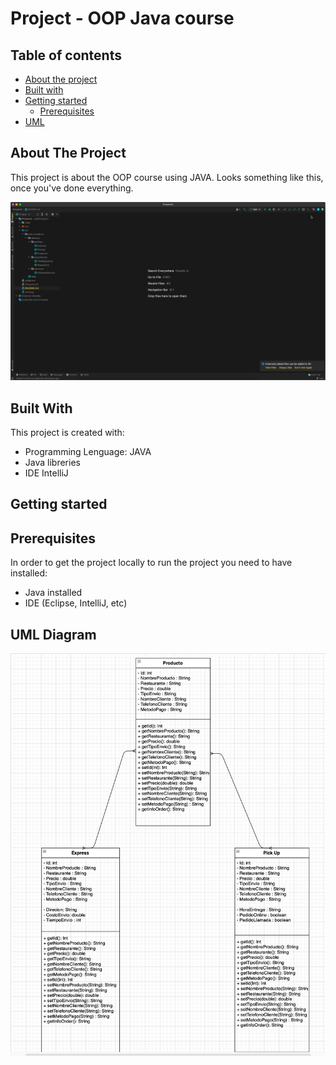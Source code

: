 # Project - OOP Java course

## Table of contents
* [About the project](#about-the-project)
* [Built with](#built-with)
* [Getting started](#getting-started)
    - [Prerequisites](#prerequisites)
* [UML](#uml)


## About The Project
This project is about the OOP course using JAVA.
Looks something like this, once you've done everything.

![Screenshot](project.png)

## Built With
This project is created with:
* Programming Lenguage: JAVA
* Java libreries
* IDE IntelliJ

## Getting started
## Prerequisites
In order to get the project locally to run the project you need to have installed:

* Java installed
* IDE (Eclipse, IntelliJ, etc)

## UML Diagram

![Screenshot](uml.png)



